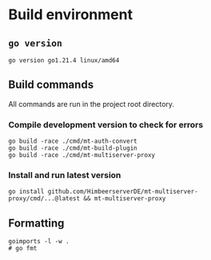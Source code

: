 # Build environment

## `go version`

```
go version go1.21.4 linux/amd64
```

## Build commands

All commands are run in the project root directory.

### Compile development version to check for errors

```
go build -race ./cmd/mt-auth-convert
go build -race ./cmd/mt-build-plugin
go build -race ./cmd/mt-multiserver-proxy
```

### Install and run latest version

```
go install github.com/HimbeerserverDE/mt-multiserver-proxy/cmd/...@latest && mt-multiserver-proxy
```

## Formatting

```
goimports -l -w .
# go fmt
```
